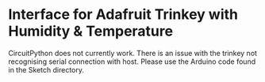 # Interface for Adafruit Trinkey with Humidity & Temperature

CircuitPython does not currently work. There is an issue with the trinkey not recognising serial connection with host. Please use the Arduino code found in the Sketch directory.